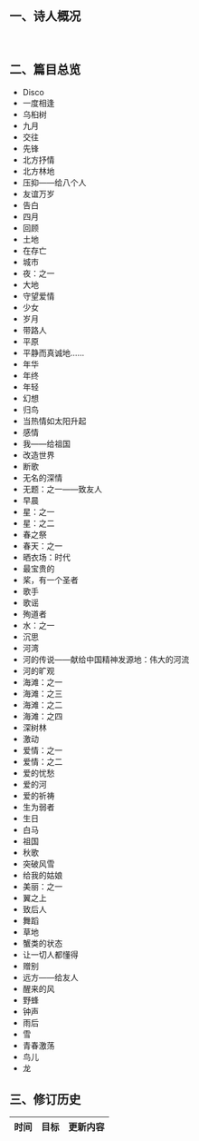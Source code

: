 ## 一、诗人概况

&emsp;&emsp;

## 二、篇目总览

+ Disco 
+ 一度相逢 
+ 乌桕树 
+ 九月 
+ 交往 
+ 先锋 
+ 北方抒情 
+ 北方林地 
+ 压抑——给八个人 
+ 友谊万岁 
+ 告白 
+ 四月 
+ 回顾 
+ 土地 
+ 在存亡 
+ 城市 
+ 夜：之一 
+ 大地 
+ 守望爱情 
+ 少女 
+ 岁月 
+ 带路人 
+ 平原 
+ 平静而真诚地…… 
+ 年华 
+ 年终 
+ 年轻 
+ 幻想 
+ 归鸟 
+ 当热情如太阳升起 
+ 感情 
+ 我——给祖国 
+ 改造世界 
+ 断歌 
+ 无名的深情 
+ 无题：之一——致友人 
+ 早晨 
+ 星：之一 
+ 星：之二 
+ 春之祭 
+ 春天：之一 
+ 晒衣场：时代 
+ 最宝贵的 
+ 桨，有一个圣者 
+ 歌手 
+ 歌谣 
+ 殉道者 
+ 水：之一 
+ 沉思 
+ 河湾 
+ 河的传说——献给中国精神发源地：伟大的河流 
+ 河的旷观 
+ 海滩：之一 
+ 海滩：之三 
+ 海滩：之二 
+ 海滩：之四 
+ 深树林 
+ 激动 
+ 爱情：之一 
+ 爱情：之二 
+ 爱的忧愁 
+ 爱的河 
+ 爱的祈祷 
+ 生为弱者 
+ 生日 
+ 白马 
+ 祖国 
+ 秋歌 
+ 突破风雪 
+ 给我的姑娘 
+ 美丽：之一 
+ 翼之上 
+ 致后人 
+ 舞蹈 
+ 草地 
+ 蟹类的状态 
+ 让一切人都懂得 
+ 赠别 
+ 远方——给友人 
+ 醒来的风 
+ 野蜂 
+ 钟声 
+ 雨后 
+ 雪 
+ 青春激荡 
+ 鸟儿 
+ 龙 


## 三、修订历史


|时间|目标|更新内容
|:-:|:-|:-